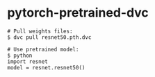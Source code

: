 # pytorch-pretrained-dvc

```
# Pull weights files:
$ dvc pull resnet50.pth.dvc

# Use pretrained model:
$ python
import resnet
model = resnet.resnet50()
```

